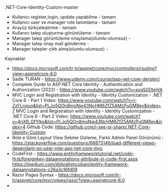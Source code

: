 .NET-Core-Identity-Custom-master

- Kullanıcı register,login, update yapabilme - tamam
- Kullanıcı user ve manager role tanımlama - tamam 
- Arayüz türkçeleştirme - tamam
- Kullanıcı talep oluşturma-görüntüleme - tamam
- Manager talep görüntüleme onaylama(olumlu-olumsuz) - 
- Manager talep onay mail gönderme - 
- Manager talepler çıktı alma(olumlu-olumsuz) - 

Kaynaklar
- https://docs.microsoft.com/tr-tr/aspnet/core/mvc/controllers/routing?view=aspnetcore-6.0
- Sadık TURAN - https://www.udemy.com/course/asp-net-core-dersleri/
- Complete Guide to ASP.NET Core Identity - Authentication and Authorization (2022) - https://www.youtube.com/watch?v=sogS0DtejVA
- MVC Login and Registration with Identity - Identity Customization - .NET Core 6 - Part 1 
  Video:  https://www.youtube.com/watch?v=I-ZzFLruiuo&list=PLJo5QOn8moNw43NcHM6ZfZ5AMzPuGM8ey&index=7
  MVC Login and Registration with Identity - Identity Customization - .NET Core 6 - Part 2
  Video: https://www.youtube.com/watch?v=4nXB_GfYIko&list=PLJo5QOn8moNw43NcHM6ZfZ5AMzPuGM8ey&index=4
  Github Code: https://github.com/i-see-pi-sharp/.NET-Core-Identity-Custom
- Role e Göre Layout View Sekme Gizleme, Farklı Admin Panel Görünümü : https://stackoverflow.com/questions/66873146/load-different-views-dependant-on-user-role-asp-net-core-mvc
- CodeFirst - https://www.entityframeworktutorial.net/code-first/foreignkey-dataannotations-attribute-in-code-first.aspx
  https://medium.com/@ibrahimcobani/entity-framework-dataannotations-c26a3c16fd09
- Razor Pages Syntax - https://docs.microsoft.com/tr-tr/aspnet/core/mvc/views/razor?view=aspnetcore-6.0
- 
